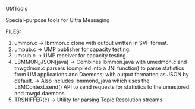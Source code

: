 UMTools

Special-purpose tools for Ultra Messaging

FILES:

1. ummon.c		-> lbmmon.c clone with output written in SVF format.
2. umpub.c		-> UMP publisher for capacity testing.
3. umsub.c		-> UMP receiver for capacity testing.
4. LBMMON_JSON(java)	-> Combines lbmmon.java with umedmon.c and tnwgdmon.c parsers (compiled into a JNI function) to parse statistics
			   from UM applications and Daemons; with output formatted as JSON by default.
			-> Also includes lbmmond_java which uses the LBMContext.send() API to send requests for statistics to the umestored and tnwgd daemons.
5. TRSNIFFER(c)		-> Utility for parsing Topic Resolution streams 


